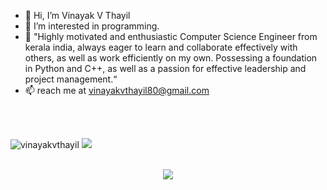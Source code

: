 - 👋 Hi, I’m Vinayak V Thayil
- 👀 I’m interested in programming.
- 🌱 "Highly motivated and enthusiastic Computer Science Engineer from kerala india, always eager to learn and collaborate effectively with others, as well as work efficiently 
      on my own. Possessing a foundation in Python and C++, as well as a passion for effective leadership and project management.“
- 📫 reach me at vinayakvthayil80@gmail.com
<br/>
<br/>
<p align="auto">
    <img src="https://github-readme-stats.vercel.app/api?username=vinayakvthayil&show_icons=true&locale=en&theme=radical" alt="vinayakvthayil" />
    <img src="https://streak-stats.demolab.com?user=vinayakvthayil&theme=radical&date_format=j%20M%5B%20Y%5D" /><br><br>
</p>
<p align="center">
    <img src = "https://github-readme-stats.vercel.app/api/top-langs/?username=vinayakvthayil&layout=compact&theme=radical"><br><br>
</p>

